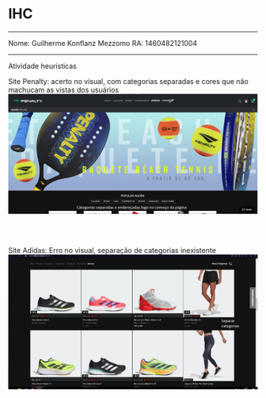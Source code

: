 # IHC
<hr>

Nome: Guilherme Konflanz Mezzomo RA: 1460482121004
<hr>
Atividade heuristicas


Site Penalty:
acerto no visual, com categorias separadas e cores que não machucam as vistas dos usuários
<br>
![alt text](https://github.com/GuilhermeKMezzomo/Bertoti/blob/main/IHC/acerto%20penalty.png)

<br>
<br>

Site Adidas:
Erro no visual, separação de categorias inexistente
<br>
![alt text](https://github.com/GuilhermeKMezzomo/Bertoti/blob/main/IHC/erro%20adidas.png)
